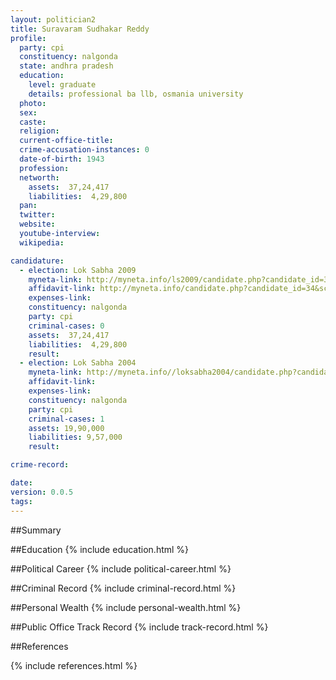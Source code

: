```yaml
---
layout: politician2
title: Suravaram Sudhakar Reddy
profile: 
  party: cpi
  constituency: nalgonda
  state: andhra pradesh
  education: 
    level: graduate
    details: professional ba llb, osmania university
  photo: 
  sex: 
  caste: 
  religion: 
  current-office-title: 
  crime-accusation-instances: 0
  date-of-birth: 1943
  profession: 
  networth: 
    assets:  37,24,417
    liabilities:  4,29,800
  pan: 
  twitter: 
  website: 
  youtube-interview: 
  wikipedia: 

candidature: 
  - election: Lok Sabha 2009
    myneta-link: http://myneta.info/ls2009/candidate.php?candidate_id=34
    affidavit-link: http://myneta.info/candidate.php?candidate_id=34&scan=original
    expenses-link: 
    constituency: nalgonda 
    party: cpi
    criminal-cases: 0
    assets:  37,24,417
    liabilities:  4,29,800
    result:  
  - election: Lok Sabha 2004
    myneta-link: http://myneta.info//loksabha2004/candidate.php?candidate_id=157
    affidavit-link: 
    expenses-link: 
    constituency: nalgonda 
    party: cpi
    criminal-cases: 1
    assets: 19,90,000
    liabilities: 9,57,000
    result:  

crime-record: 

date: 
version: 0.0.5
tags: 
---
```

##Summary


##Education
{% include education.html %}


##Political Career
{% include political-career.html %}


##Criminal Record
{% include criminal-record.html %}


##Personal Wealth
{% include personal-wealth.html %}


##Public Office Track Record
{% include track-record.html %}


##References


{% include references.html %}